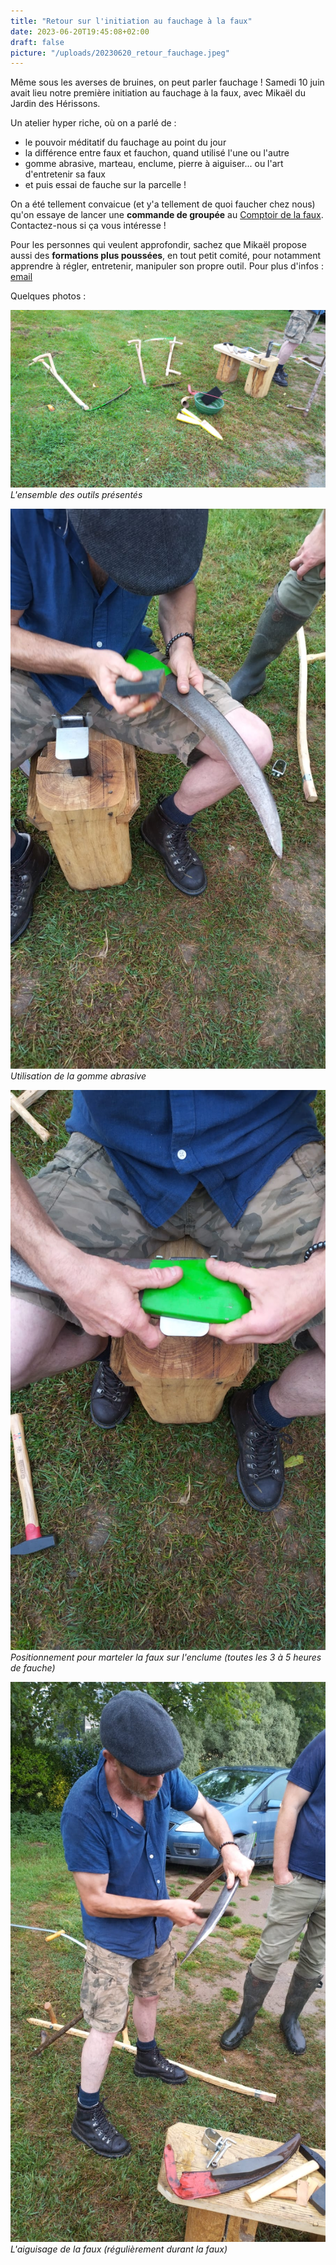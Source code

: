 ```yaml
---
title: "Retour sur l'initiation au fauchage à la faux"
date: 2023-06-20T19:45:08+02:00
draft: false
picture: "/uploads/20230620_retour_fauchage.jpeg"
---
```


Même sous les averses de bruines, on peut parler fauchage !
Samedi 10 juin avait lieu notre première initiation au fauchage à la faux, avec Mikaël du Jardin des Hérissons.

Un atelier hyper riche, où on a parlé de :
- le pouvoir méditatif du fauchage au point du jour
- la différence entre faux et fauchon, quand utilisé l'une ou l'autre
- gomme abrasive, marteau, enclume, pierre à aiguiser... ou l'art d'entretenir sa faux
- et puis essai de fauche sur la parcelle !

<!--more-->

On a été tellement convaicue (et y'a tellement de quoi faucher chez nous) qu'on essaye de lancer une **commande de groupée** au [Comptoir de la faux](https://comptoirdelafaux.fr/). Contactez-nous si ça vous intéresse !

Pour les personnes qui veulent approfondir, sachez que Mikaël propose aussi des **formations plus poussées**, en tout petit comité, pour notamment apprendre à régler, entretenir, manipuler son propre outil. Pour plus d'infos : [email](mailto:jardindesherissons@gmail.com)


Quelques photos :

![L'ensemble des outils présentés](20230610_outillage.jpeg)
*L'ensemble des outils présentés*

![Utilisation de la gomme abrasive](20230610_gommage.jpeg)
*Utilisation de la gomme abrasive*

![Positionnement pour marteler la faux sur l'enclume](20230610_positionnement_enclume.jpeg)
*Positionnement pour marteler la faux sur l'enclume (toutes les 3 à 5 heures de fauche)*

![L'aiguisage de la faux](20230610_aiguissage.jpeg)
*L'aiguisage de la faux (régulièrement durant la faux)*
















